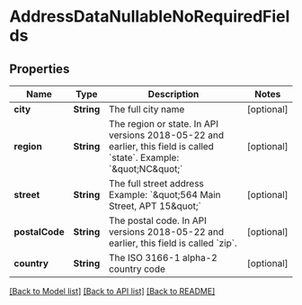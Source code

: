 # AddressDataNullableNoRequiredFields

## Properties
Name | Type | Description | Notes
------------ | ------------- | ------------- | -------------
**city** | **String** | The full city name | [optional] 
**region** | **String** | The region or state. In API versions 2018-05-22 and earlier, this field is called &#x60;state&#x60;. Example: &#x60;\&quot;NC\&quot;&#x60; | [optional] 
**street** | **String** | The full street address Example: &#x60;\&quot;564 Main Street, APT 15\&quot;&#x60; | [optional] 
**postalCode** | **String** | The postal code. In API versions 2018-05-22 and earlier, this field is called &#x60;zip&#x60;. | [optional] 
**country** | **String** | The ISO 3166-1 alpha-2 country code | [optional] 

[[Back to Model list]](../README.md#documentation-for-models) [[Back to API list]](../README.md#documentation-for-api-endpoints) [[Back to README]](../README.md)


